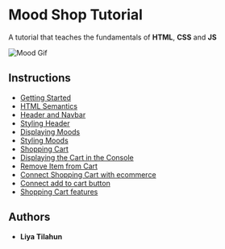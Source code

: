 # Mood Shop Tutorial

A tutorial that teaches the fundamentals of **HTML**, **CSS** and **JS**

![Mood Gif](P01-Getting-Started/assets/01_getting-started_mood.gif "mood gif")

## Instructions 

- [Getting Started](P01-Getting-Started)
- [HTML Semantics](P02-HTML-Semantics)
- [Header and Navbar](P03-Header-and-Navbar)
- [Styling Header](P04-Styling-Header)
- [Displaying Moods](P05-Displaying-Moods)
- [Styling Moods](P06-Styling-Moods-Display)
- [Shopping Cart](P07-Shopping-Cart-Tutorial)
- [Displaying the Cart in the Console](P08-Displaying-Cart-In-Console)
- [Remove Item from Cart](P09-Remove-Item-From-Cart)
- [Connect Shopping Cart with ecommerce](P10-Connect-Shopping-Cart-With-Ecommerce)
- [Connect add to cart button](P11-Connect-AddToCart-Button-With-Cart)
- [Shopping Cart features](P12-Shopping-Cart-Features)

## Authors

* **Liya Tilahun** 